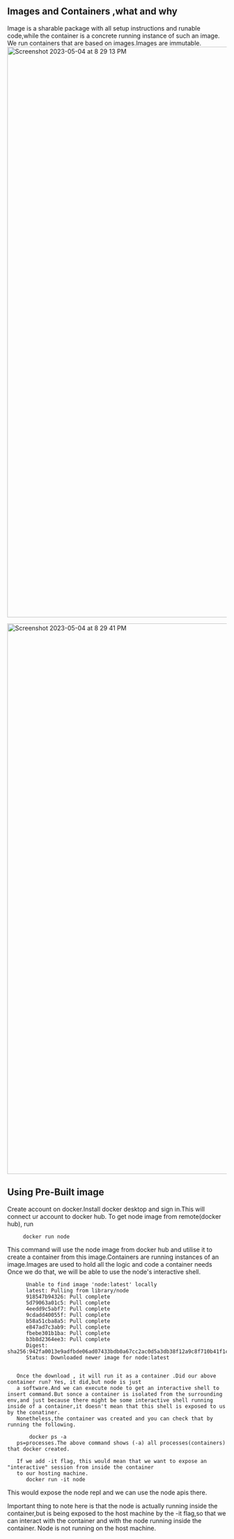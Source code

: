 ## Images and Containers ,what and why

Image is a sharable package with all setup instructions and runable code,while the container is a concrete running instance of such an image.
We run containers that are based on images.Images are immutable.
<img width="1311" alt="Screenshot 2023-05-04 at 8 29 13 PM" src="https://user-images.githubusercontent.com/32058209/236247357-f88b7448-b687-4489-bbdf-f00e37706b13.png">

<img width="1265" alt="Screenshot 2023-05-04 at 8 29 41 PM" src="https://user-images.githubusercontent.com/32058209/236247510-39b69be9-d83b-478a-a3d9-de68daebb8a8.png">

## Using Pre-Built image

Create account on docker.Install docker desktop and sign in.This will connect ur account to docker hub.
To get node image from remote(docker hub), run
         
         docker run node
         
This command will use the node image from docker hub and utilise it to create a container from this image.Containers are running instances of an image.Images are used to hold all the logic and code a container needs
Once we do that, we will be able to use the node's interactive shell.
    

          Unable to find image 'node:latest' locally
          latest: Pulling from library/node
          918547b94326: Pull complete 
          5d79063a01c5: Pull complete 
          4eedd9c5abf7: Pull complete 
          9cdadd40055f: Pull complete 
          b58a51cba8a5: Pull complete 
          e847ad7c3ab9: Pull complete 
          fbebe301b1ba: Pull complete 
          b3b8d2364ee3: Pull complete 
          Digest: sha256:942fa0013e9adfbde06ad07433bdb0a67cc2ac0d5a3db38f12a9c8f710b41f1c
          Status: Downloaded newer image for node:latest
          
          
       Once the download , it will run it as a container .Did our above container run? Yes, it did,but node is just
       a software.And we can execute node to get an interactive shell to insert command.But sonce a container is isolated from the surrounding env,and just because there might be some interactive shell running inside of a container,it doesn't mean that this shell is exposed to us by the conatiner.
       Nonetheless,the container was created and you can check that by running the following.
       
           docker ps -a
       ps=processes.The above command shows (-a) all processes(containers) that docker created.
       
       If we add -it flag, this would mean that we want to expose an "interactive" session from inside the container 
       to our hosting machine. 
          docker run -it node
This would expose the node repl and we can use the node apis there.

Important thing to note here is that the node is actually running inside the container,but is being exposed to the host machine by the -it flag,so that we can interact with the container and with the node running inside the container.
Node is not running on the host machine.
